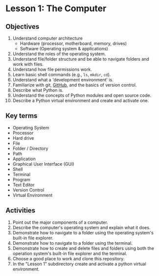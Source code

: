 # Lesson 1: The Computer

## Objectives

1. Understand computer architecture
    - Hardware (processor, motherboard, memory, drives)
    - Software (Operating system & applications)
2. Understand the roles of the operating system.
3. Understand file/folder structure and be able to navigate folders and work with files.
4. Understand how file permissions work.
5. Learn basic shell commands (e.g., `ls`, `mkdir`, `cd`).
6. Understand what a 'development environment' is.
7. Familiarize with git, [GitHub](https://github.com), and the basics of version control.
8. Describe what Python is.
9. Understand the concepts of Python modules and open source code.
10. Describe a Python virtual environment and create and activate one.

## Key terms

* Operating System
* Processor
* Hard drive
* File
* Folder / Directory
* Path
* Application
* Graphical User Interface (GUI)
* Shell
* Terminal
* Program
* Text Editor
* Version Control
* Virtual Environment

## Activities

1. Point out the major components of a computer.
1. Describe the computer's operating system and explain what it does.
1. Demonstrate how to navigate to a folder using the operating system's built-in file explorer.
1. Demonstrate how to navigate to a folder using the terminal.
1. Demonstrate how to create and delete files and folders using both the operation system's built-in file explorer and the terminal.
1. Choose a good place to work and clone this repository.
1. In the "Lesson 1" subdirectory create and activate a python virtual environment.


